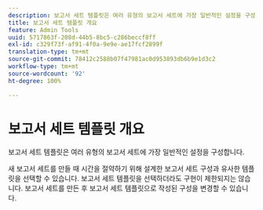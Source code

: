 ```yaml
---
description: 보고서 세트 템플릿은 여러 유형의 보고서 세트에 가장 일반적인 설정을 구성합니다.
title: 보고서 세트 템플릿 개요
feature: Admin Tools
uuid: 5717863f-208d-44b5-8bc5-c286beccf8ff
exl-id: c329f73f-af91-4f0a-9e9e-ae17fcf2899f
translation-type: tm+mt
source-git-commit: 78412c2588b07f47981ac0d953893db6b9e1d3c2
workflow-type: tm+mt
source-wordcount: '92'
ht-degree: 100%

---
```


# 보고서 세트 템플릿 개요

보고서 세트 템플릿은 여러 유형의 보고서 세트에 가장 일반적인 설정을 구성합니다.

새 보고서 세트를 만들 때 시간을 절약하기 위해 설계한 보고서 세트 구성과 유사한 템플릿을 선택할 수 있습니다. 보고서 세트 템플릿을 선택하더라도 구현이 제한되지는 않습니다. 보고서 세트를 만든 후 보고서 세트 템플릿으로 작성된 구성을 변경할 수 있습니다.

<!-- Meike, links to relevant articles? -->
